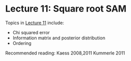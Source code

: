 # Lecture 11: Square root SAM


Topics in [Lecture 11](https://www.youtube.com/watch?v=7jGpjXLEID8&list=PLRXYrdEUvBoBCjYdmuDqohvSTJIPPrBUT&index=11) include:

 * Chi squared error
 * Information matrix and posterior distribution
 * Ordering
 
Recommended reading: Kaess 2008,2011 Kummerle 2011

